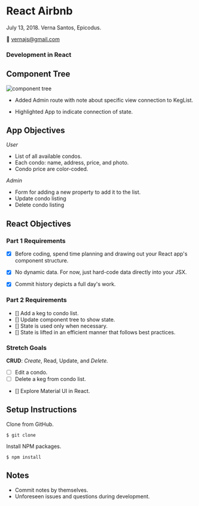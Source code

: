 # React Airbnb
July 13, 2018. Verna Santos, Epicodus.

:email: vernajs@gmail.com

### Development in React

## Component Tree

![component tree]()

* Added Admin route with note about specific view connection to KegList.

* Highlighted App to indicate connection of state.

## App Objectives

_User_
* List of all available condos.
* Each condo: name, address, price, and photo.
* Condo price are color-coded.


_Admin_

* Form for adding a new property to add it to the list.
* Update condo listing
* Delete condo listing


## React Objectives

### Part 1 Requirements

- [x] Before coding, spend time planning and drawing out your React app's component structure.

- [x] No dynamic data. For now, just hard-code data directly into your JSX.

- [x] Commit history depicts a full day's work.

### Part 2 Requirements

- [] Add a keg to condo list.
- [] Update component tree to show state.
- [] State is used only when necessary.
- [] State is lifted in an efficient manner that follows best practices.

### Stretch Goals

**CRUD**: _Create_, Read, Update, and _Delete._

- [ ] Edit a condo.
- [ ] Delete a keg from condo list.
- [] Explore Material UI in React.

## Setup Instructions

Clone from GitHub.
```
$ git clone 
```

Install NPM packages.
```
$ npm install
```

## Notes

* Commit notes by themselves.
* Unforeseen issues and questions during development.
